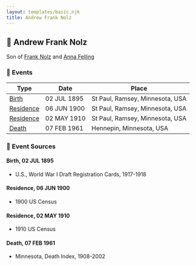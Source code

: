 ```yaml
---
layout: templates/basic.njk
title: Andrew Frank Nolz
---
```

## 🔵 Andrew Frank Nolz

Son of [Frank Nolz](/people/6/61628928) and [Anna Felling](/people/1/1735561)

### 📆 Events

Type | Date | Place
------ | ------ | ------
[Birth](#event-c5fd8c3a-7e53-4a7a-a922-c84823375aa4) | 02 JUL 1895 | St Paul, Ramsey, Minnesota, USA
[Residence](#event-9d2b4737-72bf-41a4-bae8-f119227b5c15) | 06 JUN 1900 | St Paul, Ramsey, Minnesota, USA
[Residence](#event-bbeb23f3-c298-4333-8b0a-0e67b22e63bd) | 02 MAY 1910 | St Paul, Ramsey, Minnesota, USA
[Death](#event-6c209c6b-c5c8-4929-823b-dabcdc154291) | 07 FEB 1961 | Hennepin, Minnesota, USA

### 📰 Event Sources

#### <a id="event-c5fd8c3a-7e53-4a7a-a922-c84823375aa4"></a> Birth, 02 JUL 1895
* U.S., World War I Draft Registration Cards, 1917-1918

#### <a id="event-9d2b4737-72bf-41a4-bae8-f119227b5c15"></a> Residence, 06 JUN 1900
* 1900 US Census

#### <a id="event-bbeb23f3-c298-4333-8b0a-0e67b22e63bd"></a> Residence, 02 MAY 1910
* 1910 US Census

#### <a id="event-6c209c6b-c5c8-4929-823b-dabcdc154291"></a> Death, 07 FEB 1961
* Minnesota, Death Index, 1908-2002